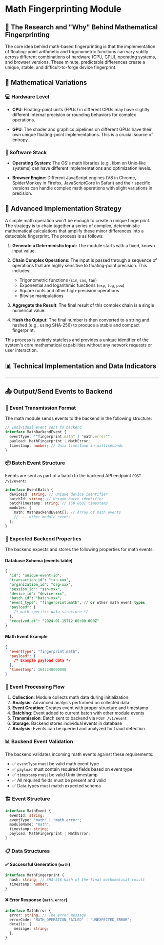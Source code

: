 # Math Fingerprinting Module

## 🔬 The Research and "Why" Behind Mathematical Fingerprinting

The core idea behind math-based fingerprinting is that the implementation of floating-point arithmetic and trigonometric functions can vary subtly across different combinations of hardware (CPU, GPU), operating systems, and browser versions. These minute, predictable differences create a unique, stable, and difficult-to-forge device fingerprint.

## 🧮 Mathematical Variations

### 💻 Hardware Level

- **CPU**: Floating-point units (FPUs) in different CPUs may have slightly different internal precision or rounding behaviors for complex operations.

- **GPU**: The shader and graphics pipelines on different GPUs have their own unique floating-point implementations. This is a crucial source of entropy.

### 💾 Software Stack

- **Operating System**: The OS's math libraries (e.g., libm on Unix-like systems) can have different implementations and optimization levels.

- **Browser Engine**: Different JavaScript engines (V8 in Chrome, SpiderMonkey in Firefox, JavaScriptCore in Safari) and their specific versions can handle complex math operations with slight variations in precision.

## 🧪 Advanced Implementation Strategy

A simple math operation won't be enough to create a unique fingerprint. The strategy is to chain together a series of complex, deterministic mathematical calculations that amplify these minor differences into a detectable fingerprint. The process is as follows:

1. **Generate a Deterministic Input**: The module starts with a fixed, known input value.

2. **Chain Complex Operations**: The input is passed through a sequence of operations that are highly sensitive to floating-point precision. This includes:
   - Trigonometric functions (`sin`, `cos`, `tan`)
   - Exponential and logarithmic functions (`exp`, `log`, `pow`)
   - Square roots and other high-precision operations
   - Bitwise manipulations

3. **Aggregate the Result**: The final result of this complex chain is a single numerical value.

4. **Hash the Output**: The final number is then converted to a string and hashed (e.g., using SHA-256) to produce a stable and compact fingerprint.

This process is entirely stateless and provides a unique identifier of the system's core mathematical capabilities without any network requests or user interaction.

## 📊 Technical Implementation and Data Indicators

---

## 📤 Output/Send Events to Backend

### 🚀 Event Transmission Format

The math module sends events to the backend in the following structure:

```typescript
// Individual event sent to backend
interface MathBackendEvent {
  eventType: ""fingerprint.math" | "math.error"";
  payload: MathFingerprint | MathError;
  timestamp: number; // Unix timestamp in milliseconds
}
```

### 📦 Batch Event Structure

Events are sent as part of a batch to the backend API endpoint `POST /v1/event`:

```typescript
interface EventBatch {
  deviceId: string; // Unique device identifier
  batchId: string; // Unique batch identifier
  batchTimestamp: string; // ISO 8601 timestamp
  modules: {
    math: MathBackendEvent[]; // Array of math events
    // ... other module events
  };
}
```

### 🎯 Expected Backend Properties

The backend expects and stores the following properties for math events:

#### Database Schema (events table)
```sql
{
  "id": "unique-event-id",
  "transaction_id": "txn-xxx",
  "organization_id": "org-xxx", 
  "session_id": "ssn-xxx",
  "device_id": "device-xxx",
  "batch_id": "batch-xxx",
  "event_type": "fingerprint.math", // or other math event types
  "payload": {
    /* math specific data structure */
  },
  "received_at": "2024-01-15T12:00:00.000Z"
}
```

#### Math Event Example
```json
{
  "eventType": "fingerprint.math",
  "payload": {
    /* Example payload data */
  },
  "timestamp": 1642248000000
}
```

### 🔄 Event Processing Flow

1. **Collection**: Module collects math data during initialization
2. **Analysis**: Advanced analysis performed on collected data
3. **Event Creation**: Creates event with proper structure and timestamp
4. **Batching**: Event added to current batch with other module events
5. **Transmission**: Batch sent to backend via `POST /v1/event`
6. **Storage**: Backend stores individual events in database
7. **Analysis**: Events can be queried and analyzed for fraud detection

### 📊 Backend Event Validation

The backend validates incoming math events against these requirements:

- ✅ `eventType` must be valid math event type
- ✅ `payload` must contain required fields based on event type
- ✅ `timestamp` must be valid Unix timestamp
- ✅ All required fields must be present and valid
- ✅ Data types must match expected schema


### 🏗️ Event Structure

```typescript
interface MathEvent {
  eventId: string;
  eventType: "math" | "math.error";
  moduleName: "math";
  timestamp: string;
  payload: MathFingerprint | MathError;
}
```

### 📋 Data Structures

#### ✅ Successful Generation (`math`)

```typescript
interface MathFingerprint {
  hash: string; // SHA-256 hash of the final mathematical result
  timestamp: number;
}
```

#### ❌ Error Response (`math.error`)

```typescript
interface MathError {
  error: string; // The error message
  errorCode: "MATH_OPERATION_FAILED" | "UNEXPECTED_ERROR";
  details: {
    message: string;
  };
}
```
